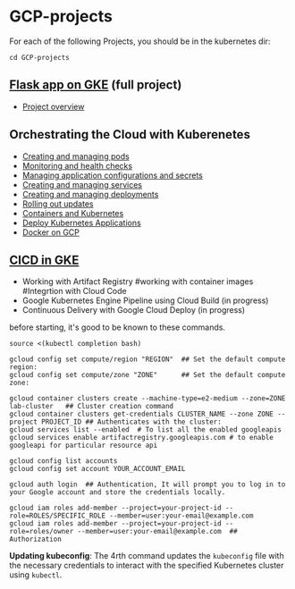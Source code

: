 # GCP-projects

For each of the following Projects, you should be in the kubernetes dir:
```
cd GCP-projects
```
## [Flask app on GKE](Flask%20App%20with%20GKE%20Deployment/flask-app-with-gke.md) (full project)
  * [Project overview](Flask%20App%20with%20GKE%20Deployment/project-summary.md)

## Orchestrating the Cloud with Kuberenetes
  * [Creating and managing pods](Creating%20and%20managing%20pods.md)
  * [Monitoring and health checks](Monitoring%20and%20Health%20Checks.md)
  * [Managing application configurations and secrets](Managing%20application%20configurations%20and%20secrets.md)
  * [Creating and managing services](Creating%20and%20Managing%20Services.md)
  * [Creating and managing deployments](Creating%20and%20Managing%20Deployments.md)
  * [Rolling out updates](Rolling%20out%20Updates.md)
  * [Containers and Kubernetes](Containers%20and%20Kubernetes/README.md)
  * [Deploy Kubernetes Applications](Deploy%20Kubernetes%20Applications%20on%20GKE/Deploy%20Kubernetes%20Applications.md)
  * [Docker on GCP](Docker%20on%20GCP/Docker%20on%20GCP.md)

## [CICD in GKE](CICD%20in%20GKE/ci-cd-on-gke.md) 
  * Working with Artifact Registry #working with container images #Integrtion with Cloud Code
  * Google Kubernetes Engine Pipeline using Cloud Build (in progress)
  * Continuous Delivery with Google Cloud Deploy (in progress)
  
before starting, it's good to be known to these commands.

```shell
source <(kubectl completion bash)

gcloud config set compute/region "REGION"  ## Set the default compute region:
gcloud config set compute/zone "ZONE"      ## Set the default compute zone:

gcloud container clusters create --machine-type=e2-medium --zone=ZONE lab-cluster   ## Cluster creation command
gcloud container clusters get-credentials CLUSTER_NAME --zone ZONE --project PROJECT_ID ## Authenticates with the cluster:
gcloud services list --enabled  # To list all the enabled googleapis
gcloud services enable artifactregistry.googleapis.com # to enable googleapi for particular resource api

gcloud config list accounts
gcloud config set account YOUR_ACCOUNT_EMAIL

gcloud auth login  ## Authentication, It will prompt you to log in to your Google account and store the credentials locally.

gcloud iam roles add-member --project=your-project-id --role=ROLES/SPECIFIC_ROLE --member=user:your-email@example.com
gcloud iam roles add-member --project=your-project-id --role=roles/owner --member=user:your-email@example.com  ## Authorization
```
**Updating kubeconfig**: The 4rth command updates the `kubeconfig` file with the necessary credentials to interact with the specified Kubernetes cluster using `kubectl`.
